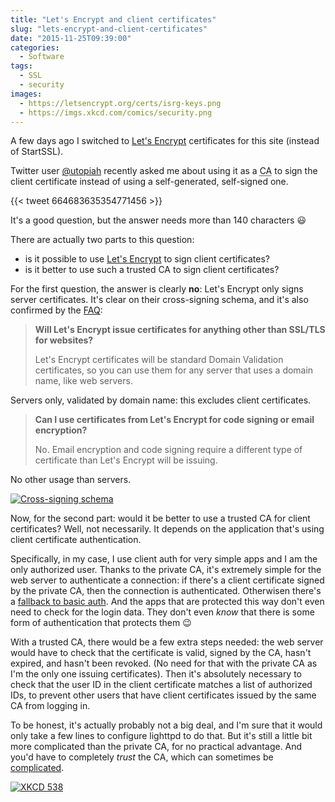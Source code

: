 ```yaml
---
title: "Let's Encrypt and client certificates"
slug: "lets-encrypt-and-client-certificates"
date: "2015-11-25T09:39:00"
categories:
  - Software
tags:
  - SSL
  - security
images:
  - https://letsencrypt.org/certs/isrg-keys.png
  - https://imgs.xkcd.com/comics/security.png
---
```


A few days ago I switched to [Let's Encrypt][] certificates for this site (instead of StartSSL).

Twitter user [@utopiah][] recently asked me about using it as a <abbr title="Certificate Authority">CA</abbr> to sign
the client certificate instead of using a self-generated, self-signed one.

{{< tweet 664683635354771456 >}}

It's a good question, but the answer needs more than 140 characters :smiley:

There are actually two parts to this question:

* is it possible to use [Let's Encrypt][] to sign client certificates?
* is it better to use such a trusted CA to sign client certificates?

For the first question, the answer is clearly **no**: Let's Encrypt only signs server certificates. It's clear on their
cross-signing schema, and it's also confirmed by the [FAQ][]:

> **Will Let's Encrypt issue certificates for anything other than SSL/TLS for websites?**
>
> Let's Encrypt certificates will be standard Domain Validation certificates, so you can use them for any server that
> uses a domain name, like web servers.

Servers only, validated by domain name: this excludes client certificates.

> **Can I use certificates from Let's Encrypt for code signing or email encryption?**
>
> No. Email encryption and code signing require a different type of certificate than Let's Encrypt will be issuing.

No other usage than servers.

[![Cross-signing schema](https://letsencrypt.org/certs/isrg-keys.png "Cross-signing schema")](https://letsencrypt.org/certificates/)

Now, for the second part: would it be better to use a trusted CA for client certificates? Well, not necessarily. It
depends on the application that's using client certificate authentication.

Specifically, in my case, I use client auth for very simple apps and I am the only authorized user. Thanks to the
private CA, it's extremely simple for the web server to authenticate a connection: if there's a client certificate
signed by the private CA, then the connection is authenticated. Otherwisen there's a [fallback to basic auth][fallback].
And the apps that are protected this way don't even need to check for the login data. They don't even *know* that there
is some form of authentication that protects them :wink:

With a trusted CA, there would be a few extra steps needed: the web server would have to check that the certificate is
valid, signed by the CA, hasn't expired, and hasn't been revoked. (No need for that with the private CA as I'm the only
one issuing certificates). Then it's absolutely necessary to check that the user ID in the client certificate matches a
list of authorized IDs, to prevent other users that have client certificates issued by the same CA from logging in.

To be honest, it's actually probably not a big deal, and I'm sure that it would only take a few lines to configure
lighttpd to do that. But it's still a little bit more complicated than the private CA, for no practical advantage. And
you'd have to completely *trust* the CA, which can sometimes be [complicated][CA compromise].

[![XKCD 538](//imgs.xkcd.com/comics/security.png "Actual actual reality: nobody cares about his secrets. %28Also, I would be hard-pressed to find that wrench for $5.%29")](https://xkcd.com/538/)

[CA compromise]: https://en.wikipedia.org/wiki/Certificate_authority#CA_compromise
[fallback]: /posts/2014/08/13/basic-auth-ssl-client-certificate-dual-method-authentication-in-lighttpd/
[FAQ]: https://Let/t/frequently-asked-questions-faq/26
[Let's Encrypt]: https://letsencrypt.org/
[@utopiah]: https://twitter.com/utopiah
